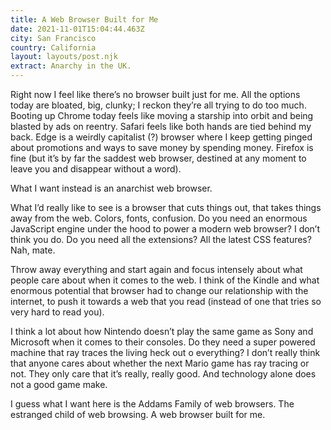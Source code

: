 ```yaml
---
title: A Web Browser Built for Me
date: 2021-11-01T15:04:44.463Z
city: San Francisco
country: California
layout: layouts/post.njk
extract: Anarchy in the UK.
---
```


Right now I feel like there’s no browser built just for me. All the options today are bloated, big, clunky; I reckon they’re all trying to do too much. Booting up Chrome today feels like moving a starship into orbit and being blasted by ads on reentry. Safari feels like both hands are tied behind my back. Edge is a weirdly capitalist (?) browser where I keep getting pinged about promotions and ways to save money by spending money. Firefox is fine (but it’s by far the saddest web browser, destined at any moment to leave you and disappear without a word).

What I want instead is an anarchist web browser.

What I’d really like to see is a browser that cuts things out, that takes things away from the web. Colors, fonts, confusion. Do you need an enormous JavaScript engine under the hood to power a modern web browser? I don’t think you do. Do you need all the extensions? All the latest CSS features? Nah, mate.

Throw away everything and start again and focus intensely about what people care about when it comes to the web. I think of the Kindle and what enormous potential that browser had to change our relationship with the internet, to push it towards a web that you read (instead of one that tries so very hard to read you).

I think a lot about how Nintendo doesn’t play the same game as Sony and Microsoft when it comes to their consoles. Do they need a super powered machine that ray traces the living heck out o everything? I don’t really think that anyone cares about whether the next Mario game has ray tracing or not. They only care that it’s really, really good. And technology alone does not a good game make.

I guess what I want here is the Addams Family of web browsers. The estranged child of web browsing. A web browser built for me.
